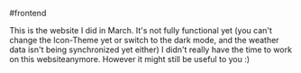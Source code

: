 #frontend

This is the website I did in March.
It's not fully functional yet (you can't change the Icon-Theme yet or switch to the dark mode,
and the weather data isn't being synchronized yet either) 
I didn't really have the time to work on this websiteanymore. 
However it might still be useful to you :)